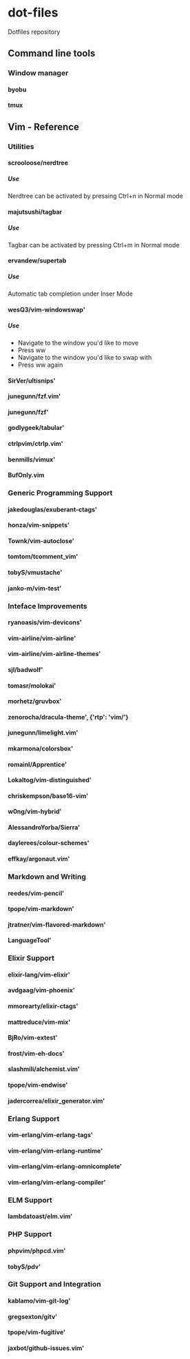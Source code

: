 # dot-files
Dotfiles repository

## Command line tools 

### Window manager 
#### byobu
#### tmux 

## Vim - Reference

### Utilities
#### scrooloose/nerdtree
##### Use
Nerdtree can be activated by pressing Ctrl+n in Normal mode

#### majutsushi/tagbar
##### Use
Tagbar can be activated by pressing Ctrl+m in Normal mode

#### ervandew/supertab
##### Use
Automatic tab completion under Inser Mode

#### wesQ3/vim-windowswap'
##### Use 
 - Navigate to the window you'd like to move
 - Press <leader>ww
 - Navigate to the window you'd like to swap with
 - Press <leader>ww again

#### SirVer/ultisnips'
#### junegunn/fzf.vim'
#### junegunn/fzf'
#### godlygeek/tabular'
#### ctrlpvim/ctrlp.vim'
#### benmills/vimux'
#### BufOnly.vim

### Generic Programming Support 
#### jakedouglas/exuberant-ctags'
#### honza/vim-snippets'
#### Townk/vim-autoclose'
#### tomtom/tcomment_vim'
#### tobyS/vmustache'
#### janko-m/vim-test'

### Inteface Improvements
#### ryanoasis/vim-devicons'
#### vim-airline/vim-airline'
#### vim-airline/vim-airline-themes'
#### sjl/badwolf'
#### tomasr/molokai'
#### morhetz/gruvbox'
#### zenorocha/dracula-theme', {'rtp': 'vim/'}
#### junegunn/limelight.vim'
#### mkarmona/colorsbox'
#### romainl/Apprentice'
#### Lokaltog/vim-distinguished'
#### chriskempson/base16-vim'
#### w0ng/vim-hybrid'
#### AlessandroYorba/Sierra'
#### daylerees/colour-schemes'
#### effkay/argonaut.vim'

### Markdown and Writing
#### reedes/vim-pencil'
#### tpope/vim-markdown'
#### jtratner/vim-flavored-markdown'
#### LanguageTool'

### Elixir Support
#### elixir-lang/vim-elixir'
#### avdgaag/vim-phoenix'
#### mmorearty/elixir-ctags'
#### mattreduce/vim-mix'
#### BjRo/vim-extest'
#### frost/vim-eh-docs'
#### slashmili/alchemist.vim'
#### tpope/vim-endwise'
#### jadercorrea/elixir_generator.vim'

### Erlang Support
#### vim-erlang/vim-erlang-tags'
#### vim-erlang/vim-erlang-runtime'
#### vim-erlang/vim-erlang-omnicomplete'
#### vim-erlang/vim-erlang-compiler'

### ELM Support
#### lambdatoast/elm.vim'

### PHP Support
#### phpvim/phpcd.vim'
#### tobyS/pdv'

### Git Support and Integration
#### kablamo/vim-git-log'
#### gregsexton/gitv'
#### tpope/vim-fugitive'
#### jaxbot/github-issues.vim'
